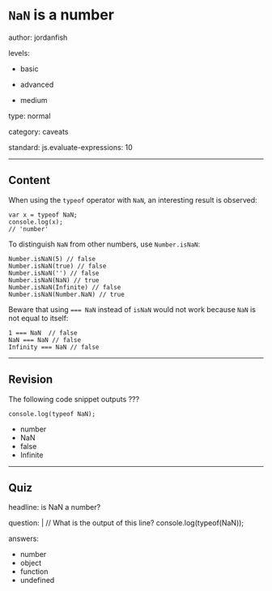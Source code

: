 # `NaN` is a number
author: jordanfish

levels:

  - basic

  - advanced

  - medium

type: normal

category: caveats

standard: 
  js.evaluate-expressions: 10

---
## Content

When using the `typeof` operator with `NaN`, an interesting result is observed:

```
var x = typeof NaN;
console.log(x);
// 'number'
```

To distinguish `NaN` from other numbers, use `Number.isNaN`:

```
Number.isNaN(5) // false
Number.isNaN(true) // false
Number.isNaN('') // false
Number.isNaN(NaN) // true
Number.isNaN(Infinite) // false
Number.isNaN(Number.NaN) // true
```

Beware that using `=== NaN` instead of `isNaN` would not work because `NaN` is not equal to itself:

```
1 === NaN  // false
NaN === NaN // false
Infinity === NaN // false
```

---
## Revision

The following code snippet outputs ???
```
console.log(typeof NaN);
```
* number
* NaN
* false
* Infinite

---
## Quiz

headline: is NaN a number?

question: |
  // What is the output of this line?
  console.log(typeof(NaN));

answers:
  - number
  - object
  - function
  - undefined
